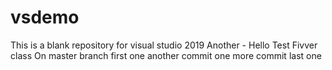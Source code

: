 # vsdemo
This is a blank repository for visual studio 2019
Another - Hello
Test
Fivver class
On master branch
first one
another commit
one more commit
last one
